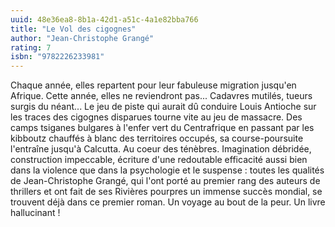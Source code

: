```yaml
---
uuid: 48e36ea8-8b1a-42d1-a51c-4a1e82bba766
title: "Le Vol des cigognes"
author: "Jean-Christophe Grangé"
rating: 7
isbn: "9782226233981"
---
```


Chaque année, elles repartent pour leur fabuleuse migration jusqu'en Afrique. Cette année, elles ne reviendront pas... Cadavres mutilés, tueurs surgis du néant... Le jeu de piste qui aurait dû conduire Louis Antioche sur les traces des cigognes disparues tourne vite au jeu de massacre. Des camps tsiganes bulgares à l'enfer vert du Centrafrique en passant par les kibboutz chauffés à blanc des territoires occupés, sa course-poursuite l'entraîne jusqu'à Calcutta. Au coeur des ténèbres. Imagination débridée, construction impeccable, écriture d'une redoutable efficacité aussi bien dans la violence que dans la psychologie et le suspense : toutes les qualités de Jean-Christophe Grangé, qui l'ont porté au premier rang des auteurs de thrillers et ont fait de ses Rivières pourpres un immense succès mondial, se trouvent déjà dans ce premier roman. Un voyage au bout de la peur. Un livre hallucinant !
